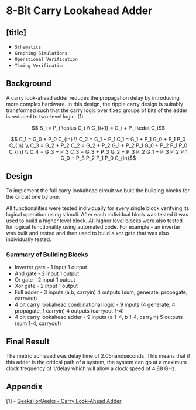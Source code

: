 # 8-Bit Carry Lookahead Adder

## [title]
- `Schematics`
- `Graphing Simulations`
- `Operational Verification`
- `Timing Verification`

## Background
A carry look-ahead adder reduces the propagation delay by introducing more complex hardware. 
In this design, the ripple carry design is suitably transformed such that the carry logic over fixed groups of bits of the adder is reduced to two-level logic. (1)

```math
    S_i = P_i \oplus C_i \\
    C_{i+1} = G_i + P_i \cdot C_i
```

```math
    C_1 = G_0 + P_0 C_{in} \\
    C_2 = G_1 + P_1 C_1 = G_1 + P_1 G_0 + P_1 P_0 C_{in} \\
    C_3 = G_2 + P_2 C_2 = G_2 + P_2 G_1 + P_2 P_1 G_0 + P_2 P_1 P_0 C_{in} \\
    C_4 = G_3 + P_3 C_3 = G_3 + P_3 G_2 + P_3 P_2 G_1 + P_3 P_2 P_1 G_0 + P_3 P_2 P_1 P_0 C_{in}
```

## Design 
To implement the full carry lookahead circuit we built the building blocks for the circuit one by one. 

All functionalities were tested individually for every single block verifying its logical operation using stimuli. 
After each individual block was tested it was used to build a higher level block. 
All higher level blocks were also tested for logical functionality using automated code. 
For example - an inverter was built and tested and then used to build a xor gate that was also individually tested.

### Summary of Building Blocks 
- Inverter gate - 1 input 1 output
- And gate - 2 input 1 output
- Or gate - 2 input 1 output
- Xor gate - 2 input 1 output
- Full adder - 3 inputs (a,b, carryin) 4 outputs (sum, generate, propagate, carryout)
- 4 bit carry lookahead combinational logic - 9 inputs (4 generate, 4 propagate, 1 carryin) 4 outputs (carryout 1-4)
- 4 bit carry lookahead adder - 9 inputs (a 1-4, b 1-4, carryin) 5 outputs (sum 1-4, carryout)


## Final Result
The metric achieved was delay time of 2.05nanoseconds. This means that if this adder is the critical path of a system, the system can go at a
maximum clock frequency of 1/delay which will allow a clock speed of 4.88 GHz.

## Appendix

[1] - [GeeksForGeeks - Carry Look-Ahead Adder](ttps://www.geeksforgeeks.org/carry-look-ahead-adder/)
